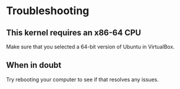 # Troubleshooting

## This kernel requires an x86-64 CPU

Make sure that you selected a 64-bit version of Ubuntu in VirtualBox.

## When in doubt

Try rebooting your computer to see if that resolves any issues.